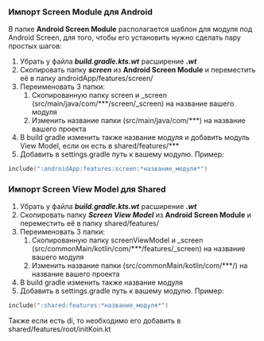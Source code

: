 ### Импорт Screen Module для Android

В папке **Android Screen Module** располагается шаблон для модуля под Android Screen, для того, чтобы его установить нужно сделать пару простых шагов:

1. Убрать у файла _**build.gradle.kts.wt**_ расширение _**.wt**_   
2. Скопировать папку _**screen**_ из **Android Screen Module** и переместить её в папку androidApp/features/screen/
3. Переименовать 3 папки:
   1. Скопированную папку screen и _screen (src/main/java/com/***/screen/_screen) на название вашего модуля 
   2. Изменить название папки (src/main/java/com/***) на название вашего проекта 
4. В build gradle изменить также название модуля и добавить модуль View Model, если он есть в shared/features/***
5. Добавить в settings.gradle путь к вашему модулю. Пример:
~~~kotlin
include(":androidApp:features:screen:*название_модуля*")
~~~

### Импорт Screen View Model для Shared
1. Убрать у файла _**build.gradle.kts.wt**_ расширение _**.wt**_
2. Скопировать папку **_Screen View Model_** из **Android Screen Module** и переместить её в папку shared/features/
3. Переименовать 3 папки:
   1. Скопированную папку screenViewModel и _screen (src/commonMain/kotlin/com/***/features/_screen) на название вашего модуля
   2. Изменить название папки (src/commonMain/kotlin/com/***/) на название вашего проекта
4. В build gradle изменить также название модуля
5. Добавить в settings.gradle путь к вашему модулю. Пример:
~~~kotlin
include(":shared:features:*название_модуля*")
~~~

Также если есть di, то необходимо его добавить в shared/features/root/initKoin.kt